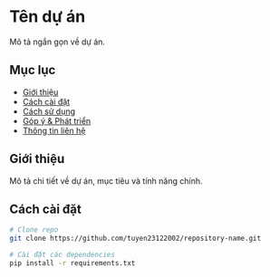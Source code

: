 # Tên dự án
Mô tả ngắn gọn về dự án.

## Mục lục
- [Giới thiệu](https://www.google.com/search?q=gi%E1%BB%9Bi+thi%E1%BB%87u+biagdta&rlz=1C1FKPE_enVN1145VN1145&oq=gi%E1%BB%9Bi+thi%E1%BB%87u+biagdta&gs_lcrp=EgZjaHJvbWUyBggAEEUYOTIKCAEQABgIGA0YHtIBCDU5MjZqMGo3qAIAsAIA&sourceid=chrome&ie=UTF-8)
- [Cách cài đặt](#cách-cài-đặt)
- [Cách sử dụng](#cách-sử-dụng)
- [Góp ý & Phát triển](#góp-ý--phát-triển)
- [Thông tin liên hệ](#thông-tin-liên-hệ)

## Giới thiệu
Mô tả chi tiết về dự án, mục tiêu và tính năng chính.

## Cách cài đặt
```sh
# Clone repo
git clone https://github.com/tuyen23122002/repository-name.git

# Cài đặt các dependencies
pip install -r requirements.txt
